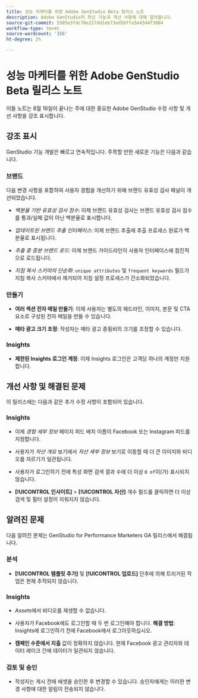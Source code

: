```yaml
---
title: 성능 마케터를 위한 Adobe GenStudio Beta 릴리스 노트
description: Adobe GenStudio의 최신 기능과 개선 사항에 대해 알아봅니다.
source-git-commit: 5505e3fdc78e217dd1eb73ed5bffa5e43d4f3084
workflow-type: tm+mt
source-wordcount: '356'
ht-degree: 2%

---
```



# 성능 마케터를 위한 Adobe GenStudio Beta 릴리스 노트

이들 노트는 8월 16일이 끝나는 주에 대한 중요한 Adobe GenStudio 수정 사항 및 개선 사항을 강조 표시합니다.

## 강조 표시

GenStudio 기능 개발은 빠르고 연속적입니다. 주목할 만한 새로운 기능은 다음과 같습니다.

### 브랜드

다음 변경 사항을 포함하여 사용자 경험을 개선하기 위해 브랜드 유효성 검사 패널이 개선되었습니다.

* _백분율 기반 유효성 검사 점수_: 이제 브랜드 유효성 검사는 브랜드 유효성 검사 점수를 통과/실패 값이 아닌 백분율로 표시합니다.

* _업데이트된 브랜드 추출 인터페이스_: 이제 브랜드 추출에 추출 프로세스 완료가 백분율로 표시됩니다.

* _추출 중 증분 브랜드 로드_: 이제 브랜드 가이드라인이 사용자 인터페이스에 점진적으로 로드됩니다.

* _지침 복사 스키마의 단순화_: `unique attributes` 및 `frequent keywords` 필드가 지침 복사 스키마에서 제거되어 지침 설정 프로세스가 간소화되었습니다.

### 만들기

* **여러 섹션 전자 메일 만들기**: 이제 사용자는 별도의 헤드라인, 이미지, 본문 및 CTA 요소로 구성된 전자 메일을 만들 수 있습니다.

* **메타 광고 크기 조정**: 작성자는 메타 광고 종횡비의 크기를 조정할 수 있습니다.

### Insights

* **제한된 Insights 로그인 계정**: 이제 Insights 로그인은 고객당 하나의 계정만 지원합니다.

## 개선 사항 및 해결된 문제

이 릴리스에는 다음과 같은 추가 수정 사항이 포함되어 있습니다.

### Insights

* 이제 _경험 세부 정보_ 페이지 피드 배치 이름이 Facebook 또는 Instagram 피드를 지정합니다.

* 사용자가 _자산 개요_ 보기에서 _자산 세부 정보_ 보기로 이동할 때 더 큰 이미지와 비디오를 자르기가 일관됩니다.

* 사용자가 로그인하기 전에 특성 화면 검색 결과 수에 더 이상 `0 of`이(가) 표시되지 않습니다. <!-- GS- 3665 -->

* **[!UICONTROL 인사이트]** > **[!UICONTROL 자산]** 개수 필드를 클릭하면 더 이상 검색 및 필터 설정이 지워지지 않습니다. <!-- GS-3476 -->

## 알려진 문제

다음 알려진 문제는 GenStudio for Performance Marketers GA 릴리스에서 해결됩니다.

### 분석

* **[!UICONTROL 템플릿 추가]** 및 **[!UICONTROL 업로드]** 단추에 의해 트리거된 작업은 현재 추적되지 않습니다. <!-- GS-3505 -->

### Insights

* _Assets_&#x200B;에서 비디오를 재생할 수 없습니다. <!-- GS-3846 -->

* 사용자가 Facebook에도 로그인할 때 두 번 로그인해야 합니다. **해결 방법**: Insights에 로그인하기 전에 Facebook에서 로그아웃하십시오.

* **캠페인 수준에서 지출** 값이 정확하지 않습니다. 현재 Facebook 광고 관리자와 데이터 레이크 간에 데이터가 일관되지 않습니다. <!-- GS-3202 -->

### 검토 및 승인

* 작성자는 게시 전에 에셋을 승인한 후 변경할 수 있습니다. 승인자에게는 이러한 변경 사항에 대한 알림이 전송되지 않습니다.

